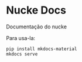 # Nucke Docs

Documentação do nucke

Para usa-la:

```
pip install mkdocs-material
mkdocs serve
```
